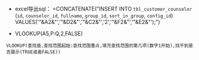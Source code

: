 - excel导出sql：
=CONCATENATE("INSERT INTO `tbl_customer_counselor` (`id`, `counselor_id`, `fullname`, `group_id`, `sort_in_group`, `config_id`) VALUES('"&A2&"','"&D2&"','"&C2&"','2','"&F2&"','"&E2&"');")

- VLOOKUP(A5,P:Q,2,FALSE)

```
VLOOKUP(查找值,查找范围起始:查找范围重点,填充查找范围的第几项(数字1开始),找不到是否展示(TRUE或者FALSE))
```
